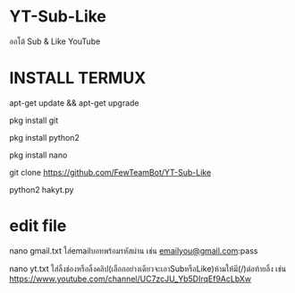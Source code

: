 # YT-Sub-Like
ออโต้ Sub &amp; Like YouTube

#  INSTALL TERMUX
apt-get update && apt-get upgrade

pkg install git

pkg install python2

pkg install nano

git clone https://github.com/FewTeamBot/YT-Sub-Like

python2 hakyt.py

# edit file
nano gmail.txt ใส่emailบอทพร้อมรหัสผ่าน
เช่น emailyou@gmail.com:pass

nano yt.txt ใส่ลิ้งช่องหรือลิ้งคลิป(เลือกอย่างเดียวจะเอาSubหรือLike)ห้ามให้มี(/)ต่อท้ายลิ้ง
เช่น https://www.youtube.com/channel/UC7zcJU_Yb5DIrqEf9AcLbXw
